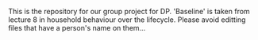 This is the repository for our group project for DP. 'Baseline' is taken from lecture 8 in household behaviour over the lifecycle. 
Please avoid editting files that have a person's name on them... 
